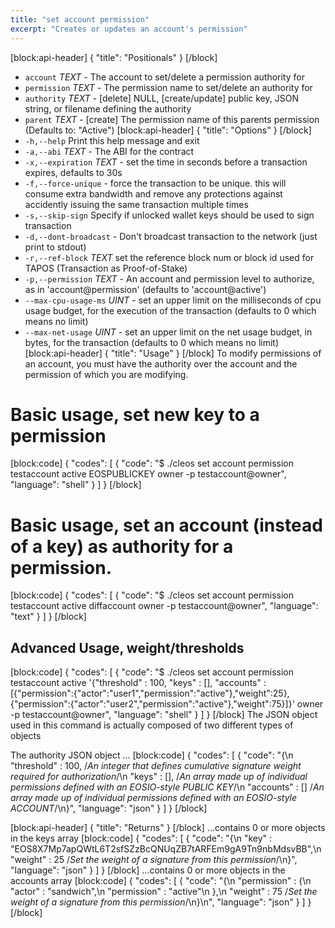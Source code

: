 ```yaml
---
title: "set account permission"
excerpt: "Creates or updates an account's permission"
---
```

[block:api-header]
{
  "title": "Positionals"
}
[/block]
- `account` _TEXT_ - The account to set/delete a permission authority for
- `permission` _TEXT_ - The permission name to set/delete an authority for
- `authority` _TEXT_ - [delete] NULL, [create/update] public key, JSON string, or filename defining the authority
- `parent` _TEXT_ - [create] The permission name of this parents permission (Defaults to: "Active")
[block:api-header]
{
  "title": "Options"
}
[/block]
- `-h,--help` Print this help message and exit
- `-a,--abi` _TEXT_ - The ABI for the contract
- `-x,--expiration` _TEXT_ - set the time in seconds before a transaction expires, defaults to 30s
- `-f,--force-unique` - force the transaction to be unique. this will consume extra bandwidth and remove any protections against accidently issuing the same transaction multiple times
- `-s,--skip-sign` Specify if unlocked wallet keys should be used to sign transaction
- `-d,--dont-broadcast` - Don't broadcast transaction to the network (just print to stdout)
- `-r,--ref-block` _TEXT_         set the reference block num or block id used for TAPOS (Transaction as Proof-of-Stake)
- `-p,--permission`  _TEXT_ - An account and permission level to authorize, as in 'account@permission' (defaults to 'account@active')
- `--max-cpu-usage-ms` _UINT_ - set an upper limit on the milliseconds of cpu usage budget, for the execution of the transaction (defaults to 0 which means no limit)
- `--max-net-usage` _UINT_ - set an upper limit on the net usage budget, in bytes, for the transaction (defaults to 0 which means no limit)
[block:api-header]
{
  "title": "Usage"
}
[/block]
To modify permissions of an account, you must have the authority over the account and the permission of which you are modifying.

# Basic usage, set new key to a permission
[block:code]
{
  "codes": [
    {
      "code": "$ ./cleos set account permission testaccount active EOSPUBLICKEY owner -p testaccount@owner",
      "language": "shell"
    }
  ]
}
[/block]
# Basic usage, set an account (instead of a key) as authority for a permission. 
[block:code]
{
  "codes": [
    {
      "code": "$ ./cleos set account permission testaccount active diffaccount owner -p testaccount@owner",
      "language": "text"
    }
  ]
}
[/block]
## Advanced Usage, weight/thresholds
[block:code]
{
  "codes": [
    {
      "code": "$ ./cleos set account permission testaccount active '{\"threshold\" : 100, \"keys\" : [], \"accounts\" : [{\"permission\":{\"actor\":\"user1\",\"permission\":\"active\"},\"weight\":25}, {\"permission\":{\"actor\":\"user2\",\"permission\":\"active\"},\"weight\":75}]}' owner -p testaccount@owner",
      "language": "shell"
    }
  ]
}
[/block]
The JSON object used in this command is actually composed of two different types of objects

The authority JSON object ...
[block:code]
{
  "codes": [
    {
      "code": "{\n  \"threshold\"       : 100,    /*An integer that defines cumulative signature weight required for authorization*/\n  \"keys\"            : [],     /*An array made up of individual permissions defined with an EOSIO-style PUBLIC KEY*/\n  \"accounts\"        : []      /*An array made up of individual permissions defined with an EOSIO-style ACCOUNT*/\n}",
      "language": "json"
    }
  ]
}
[/block]

[block:api-header]
{
  "title": "Returns"
}
[/block]
...contains 0 or more objects in the keys array
[block:code]
{
  "codes": [
    {
      "code": "{\n  \"key\"           : \"EOS8X7Mp7apQWtL6T2sfSZzBcQNUqZB7tARFEm9gA9Tn9nbMdsvBB\",\n  \"weight\"        : 25      /*Set the weight of a signature from this permission*/\n}",
      "language": "json"
    }
  ]
}
[/block]
...contains 0 or more objects in the accounts array
[block:code]
{
  "codes": [
    {
      "code": "{\n  \"permission\" : {\n    \"actor\"       : \"sandwich\",\n    \"permission\"  : \"active\"\n  },\n  \"weight\"      : 75      /*Set the weight of a signature from this permission*/\n}\n",
      "language": "json"
    }
  ]
}
[/block]